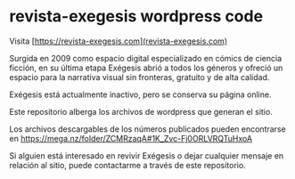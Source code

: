 # revista-exegesis wordpress code

Visita  [https://revista-exegesis.com](revista-exegesis.com)

Surgida en 2009 como espacio digital especializado en cómics de ciencia ficción, en su última etapa Exégesis abrió a todos los géneros y ofreció un espacio para la narrativa visual sin fronteras, gratuito y de alta calidad.

Exégesis está actualmente inactivo, pero se conserva su página online.

Este repositorio alberga los archivos de wordpress que generan el sitio.

Los archivos descargables de los números publicados pueden encontrarse en https://mega.nz/folder/ZCMRzaqA#1K_Zvc-Fj0ORLVRQTuHxoA

Si alguien está interesado en revivir Exégesis o dejar cualquier mensaje en relación al sitio, puede contactarme a través de este repositorio.
